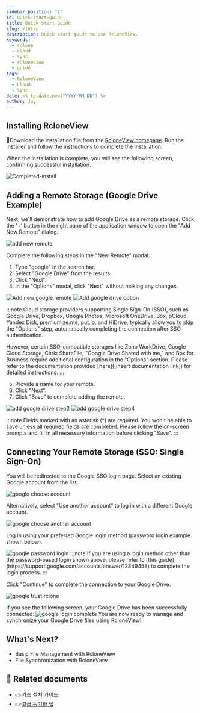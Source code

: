 ```yaml
---
sidebar_position: "1"
id: Quick-start-guide
title: Quick Start Guide
slug: /intro
description: Quick start guide to use RcloneView.
keywords:
  - rclone
  - cloud
  - sync
  - rcloneview
  - guide
tags:
  - RcloneView
  - Cloud
  - Sync
date: <% tp.date.now("YYYY-MM-DD") %>
author: Jay
---
```



## Installing RcloneView

Download the installation file from the [RcloneView homepage](https://rcloneview.com/src/download.html). Run the installer and follow the instructions to complete the installation.

When the installation is complete, you will see the following screen, confirming successful installation:

<img src="/support/images/howto/Completed-install.png" alt="Completed-install" class="img-medium img-center" />


## Adding a Remote Storage (Google Drive Example)

Next, we'll demonstrate how to add Google Drive as a remote storage.
Click the '+' button in the right pane of the application window to open the "Add New Remote" dialog.

<img src="/support/images/howto/add-new-remote.png" alt="add new remote" class="img-medium img-center" />

Complete the following steps in the "New Remote" modal:

1. Type "google" in the search bar.
2. Select "Google Drive" from the results.
3. Click "Next".
4. In the "Options" modal, click "Next" without making any changes.

<div class="img-grid-2">
<img src="/support/images/howto/new-remote-step1.png" alt="Add new google remote" class="img-medium img-center" />
<img src="/support/images/howto/add-remote-step2.png" alt="Add google drive option" class="img-medium img-center" />
</div>

:::note
Cloud storage providers supporting Single Sign-On (SSO), such as Google Drive, Dropbox, Google Photos, Microsoft OneDrive, Box, pCloud, Yandex Disk, premiumize.me, put.io, and HiDrive, typically allow you to skip the \"Options\" step, automatically completing the connection after SSO authentication.

However, certain SSO-compatible storages like Zoho WorkDrive, Google Cloud Storage, Citrix ShareFile, \"Google Drive Shared with me,\" and Box for Business require additional configuration in the \"Options\" section. Please refer to the documentation provided [here]([insert documentation link]) for detailed instructions.
:::

5. Provide a name for your remote.
6. Click "Next".
7. Click "Save" to complete adding the remote.

<div class="img-grid-2">
<img src="/support/images/howto/add-remote-step3.png" alt="add google drive step3" class="img-medium img-center" />
<img src="/support/images/howto/add-remote-step4.png" alt="add google drive step4" class="img-medium img-center" />
</div>

:::note
Fields marked with an asterisk (*) are required. You won't be able to save unless all required fields are completed. Please follow the on-screen prompts and fill in all necessary information before clicking "Save".
:::

## Connecting Your Remote Storage (SSO: Single Sign-On)

You will be redirected to the Google SSO login page.
Select an existing Google account from the list.

<img src="/support/images/howto/google-choose-account.png" alt="google choose account" class="img-medium img-center" />

Alternatively, select "Use another account" to log in with a different Google account.

<img src="/support/images/howto/google-choose-another-account.png" alt="google choose another account" class="img-medium img-center" />


Log in using your preferred Google login method (password login example shown below).

<img src="/support/images/howto/google-password-login.png" alt="google password login" class="img-medium img-center" />
:::note
If you are using a login method other than the password-based login shown above, please refer to [this guide](https://support.google.com/accounts/answer/12849458) to complete the login process.
:::


Click "Continue" to complete the connection to your Google Drive.

<img src="/support/images/howto/google-trust-rclone.png" alt="google trust rclone" class="img-medium img-center" />

If you see the following screen, your Google Drive has been successfully connected:
<img src="/support/images/howto/google-login-complete.png" alt="google login complete" class="img-medium img-center" />
You are now ready to manage and synchronize your Google Drive files using RcloneView!



## What's Next?

- Basic File Management with RcloneView
- File Synchronization with RcloneView


## 📎 Related documents

- 👉[기초 설치 가이드](app://obsidian.md/tutorials/install-guide)
- 👉[고급 동기화 팁](app://obsidian.md/guides/advanced-sync)

